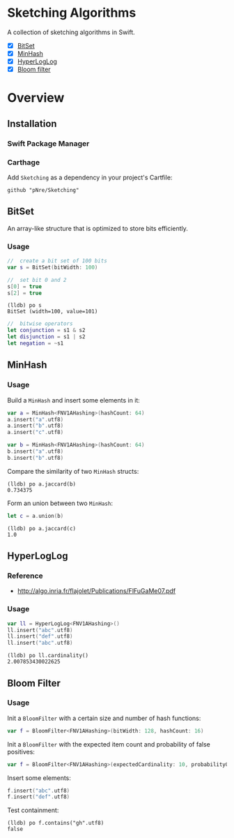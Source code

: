 # Sketching Algorithms
A collection of sketching algorithms in Swift.

* [x] [BitSet](#bitset)
* [x] [MinHash](#minhash)
* [x] [HyperLogLog](#hyperloglog)
* [x] [Bloom filter](#bloom-filter)

# Overview

## Installation

### Swift Package Manager

### Carthage

Add `Sketching` as a dependency in your project's Cartfile:
```
github "pNre/Sketching"
```

## BitSet

An array-like structure that is optimized to store bits efficiently.

### Usage

```swift
//  create a bit set of 100 bits
var s = BitSet(bitWidth: 100)

//  set bit 0 and 2
s[0] = true
s[2] = true
```

```
(lldb) po s
BitSet (width=100, value=101)
```

```swift
//  bitwise operators
let conjunction = s1 & s2
let disjunction = s1 | s2
let negation = ~s1
```

## MinHash

### Usage

Build a `MinHash` and insert some elements in it:

```swift
var a = MinHash<FNV1AHashing>(hashCount: 64)
a.insert("a".utf8)
a.insert("b".utf8)
a.insert("c".utf8)
```

```swift
var b = MinHash<FNV1AHashing>(hashCount: 64)
b.insert("a".utf8)
b.insert("b".utf8)
```

Compare the similarity of two `MinHash` structs:

```
(lldb) po a.jaccard(b)
0.734375
```

Form an union between two `MinHash`:

```swift
let c = a.union(b)
```

```
(lldb) po a.jaccard(c)
1.0
```

## HyperLogLog

### Reference
- http://algo.inria.fr/flajolet/Publications/FlFuGaMe07.pdf

### Usage
```swift
var ll = HyperLogLog<FNV1AHashing>()
ll.insert("abc".utf8)
ll.insert("def".utf8)
ll.insert("abc".utf8)
```

```
(lldb) po ll.cardinality()
2.007853430022625
```

## Bloom Filter

### Usage

Init a `BloomFilter` with a certain size and number of hash functions:

```swift
var f = BloomFilter<FNV1AHashing>(bitWidth: 128, hashCount: 16)
```

Init a `BloomFilter` with the expected item count and probability of false positives:

```swift
var f = BloomFilter<FNV1AHashing>(expectedCardinality: 10, probabilityOfFalsePositives: 0.001)
```

Insert some elements:
```swift
f.insert("abc".utf8)
f.insert("def".utf8)
```

Test containment:
```
(lldb) po f.contains("gh".utf8)
false
```
